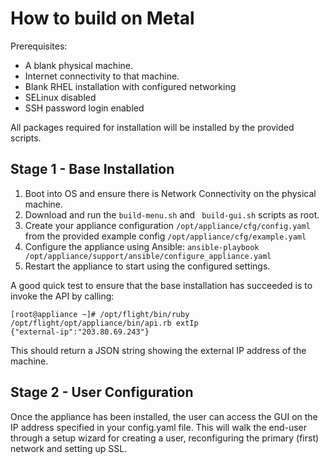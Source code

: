 # How to build on Metal

Prerequisites:
  - A blank physical machine.
  - Internet connectivity to that machine.
  - Blank RHEL installation with configured networking
  - SELinux disabled
  - SSH password login enabled

All packages required for installation will be installed by the provided scripts.

## Stage 1 - Base Installation

1. Boot into OS and ensure there is Network Connectivity on the physical machine.
2. Download and run the `build-menu.sh` and ` build-gui.sh` scripts as root.
3. Create your appliance configuration `/opt/appliance/cfg/config.yaml` from the provided example config `/opt/appliance/cfg/example.yaml`
4. Configure the appliance using Ansible: `ansible-playbook /opt/appliance/support/ansible/configure_appliance.yaml`
5. Restart the appliance to start using the configured settings.

A good quick test to ensure that the base installation has succeeded is to invoke the API by calling:

 ```
[root@appliance ~]# /opt/flight/bin/ruby /opt/flight/opt/appliance/bin/api.rb extIp
{"external-ip":"203.80.69.243"}
 ```
This should return a JSON string showing the external IP address of the machine. 

## Stage 2 - User Configuration

Once the appliance has been installed, the user can access the GUI on the IP address specified in your config.yaml file. This will walk the end-user through a setup wizard for creating a user, reconfiguring the primary (first) network and setting up SSL.
